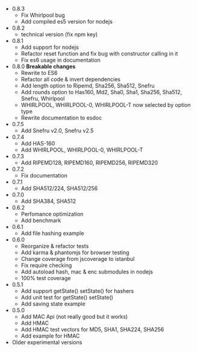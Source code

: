 * 0.8.3
  - Fix Whirlpool bug
  - Add compiled es5 version for nodejs
* 0.8.2
  - technical version (fix npm key)
* 0.8.1
  - Add support for nodejs
  - Refactor reset function and fix bug with constructor calling in it
  - Fix es6 usage in documentation
* 0.8.0 **Breakable changes**
  - Rewrite to ES6
  - Refactor all code & invert dependencies
  - Add length option to Ripemd, Sha256, Sha512, Snefru
  - Add rounds option to Has160, Md2, Sha0, Sha1, Sha256, Sha512, Snefru, Whirlpool
  - WHIRLPOOL, WHIRLPOOL-0, WHIRLPOOL-T now selected by option type
  - Rewrite documentation to esdoc
* 0.7.5
  - Add Snefru v2.0, Snefru v2.5  
* 0.7.4
  - Add HAS-160
  - Add WHIRLPOOL, WHIRLPOOL-0, WHIRLPOOL-T
* 0.7.3
  - Add RIPEMD128, RIPEMD160, RIPEMD256, RIPEMD320
* 0.7.2
  - Fix documentation
* 0.7.1
  - Add SHA512/224, SHA512/256
* 0.7.0
  - Add SHA384, SHA512
* 0.6.2
  - Perfomance optimization
  - Add benchmark
* 0.6.1
  - Add file hashing example
* 0.6.0
  - Reorganize & refactor tests
  - Add karma & phantomjs for browser testing
  - Change coverage from jscoverage to istanbul
  - Fix require checking
  - Add autoload hash, mac & enc submodules in nodejs
  - 100% test coverage
* 0.5.1
  - Add support getState() setState() for hashers
  - Add unit test for getState() setState()
  - Add saving state example
* 0.5.0
  - Add MAC Api (not really good but it works)
  - Add HMAC
  - Add HMAC test vectors for MD5, SHA1, SHA224, SHA256
  - Add example for HMAC
* Older experimental versions